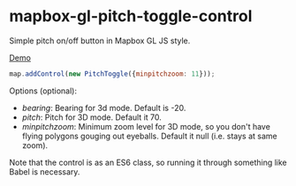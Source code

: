 # mapbox-gl-pitch-toggle-control
Simple pitch on/off button in Mapbox GL JS style. 

[Demo](http://mcmap.org/qol-mecklenburg/embed/)

```javascript
map.addControl(new PitchToggle({minpitchzoom: 11})); 
```

Options (optional):

*   *bearing*: Bearing for 3d mode. Default is -20.
*   *pitch*: Pitch for 3D mode. Default it 70.
*   *minpitchzoom*: Minimum zoom level for 3D mode, so you don't have flying polygons gouging out eyeballs. Default it null (i.e. stays at same zoom).

Note that the control is as an ES6 class, so running it through something like Babel is necessary.